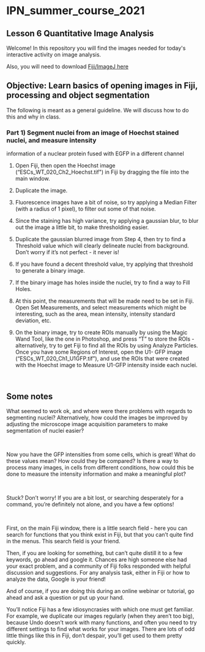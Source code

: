# IPN_summer_course_2021

## Lesson 6 Quantitative Image Analysis 

Welcome! In this repository you will find the images needed for today's interactive activity on image analysis.

Also, you will need to download [Fiji/ImageJ here](fiji.sc)





## Objective: Learn basics of opening images in Fiji, processing and object segmentation

The following is meant as a general guideline. We will discuss how to do this and why in class.

### Part 1) Segment nuclei from an image of Hoechst stained nuclei, and measure intensity
information of a nuclear protein fused with EGFP in a different channel

1) Open Fiji, then open the Hoechst image (“ESCs_WT_020_Ch2_Hoechst.tif") in Fiji by
dragging the file into the main window.

2) Duplicate the image.

3) Fluorescence images have a bit of noise, so try applying a Median Filter (with a radius of 1
pixel), to filter out some of that noise.

4) Since the staining has high variance, try applying a gaussian blur, to blur out the image a
little bit, to make thresholding easier.

5) Duplicate the gaussian blurred image from Step 4, then try to find a Threshold value which
will clearly delineate nuclei from background. Don’t worry if it’s not perfect - it never is!

6) If you have found a decent threshold value, try applying that threshold to generate a binary
image.

7) If the binary image has holes inside the nuclei, try to find a way to Fill Holes.

8) At this point, the measurements that will be made need to be set in Fiji. Open Set
Measurements, and select measurements which might be interesting, such as the area,
mean intensity, intensity standard deviation, etc.

9) On the binary image, try to create ROIs manually by using the Magic Wand Tool, like the
one in Photoshop, and press “T” to store the ROIs - alternatively, try to get Fiji to find all the
ROIs by using Analyze Particles. Once you have some Regions of Interest, open the U1-
GFP image (“ESCs_WT_020_Ch1_U1GFP.tif”), and use the ROIs that were created with the
Hoechst image to Measure U1-GFP intensity inside each nuclei. 


<br />

## Some notes

What seemed to work ok, and where were there problems with regards to segmenting
nuclei? Alternatively, how could the images be improved by adjusting the microscope image
acquisition parameters to make segmentation of nuclei easier?

<br />

Now you have the GFP intensities from some cells, which is great! What do these values mean?
How could they be compared? Is there a way to process many images, in cells from different
conditions, how could this be done to measure the intensity information and make a meaningful
plot?

<br />

Stuck? Don’t worry! If you are a bit lost, or searching desperately for a command, you’re
definitely not alone, and you have a few options!

<br />

First, on the main Fiji window, there is a little search field - here you can search for functions
that you think exist in Fiji, but that you can’t quite find in the menus. This search field is your
friend.

Then, if you are looking for something, but can’t quite distill it to a few keywords, go ahead and
google it. Chances are high someone else had your exact problem, and a community of Fiji
folks responded with helpful discussion and suggestions. For any analysis task, either in Fiji or
how to analyze the data, Google is your friend!


And of course, if you are doing this during an online webinar or tutorial, go ahead and ask a
question or put up your hand.

You’ll notice Fiji has a few idiosyncrasies with which one must get familiar. For example, we
duplicate our images regularly (when they aren’t too big), because Undo doesn’t work with
many functions, and often you need to try different settings to find what works for your images.
There are lots of odd little things like this in Fiji, don’t despair, you’ll get used to them pretty
quickly.
